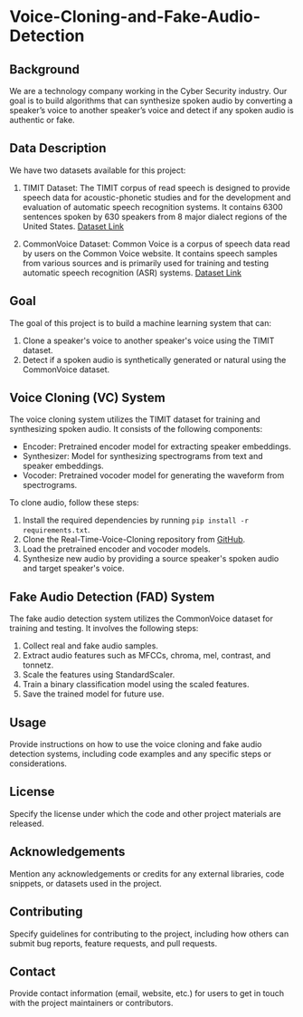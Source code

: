 # Voice-Cloning-and-Fake-Audio-Detection


## Background

We are a technology company working in the Cyber Security industry. Our goal is to build algorithms that can synthesize spoken audio by converting a speaker’s voice to another speaker’s voice and detect if any spoken audio is authentic or fake.

## Data Description

We have two datasets available for this project:

1. TIMIT Dataset: The TIMIT corpus of read speech is designed to provide speech data for acoustic-phonetic studies and for the development and evaluation of automatic speech recognition systems. It contains 6300 sentences spoken by 630 speakers from 8 major dialect regions of the United States. [Dataset Link](https://github.com/philipperemy/timit)

2. CommonVoice Dataset: Common Voice is a corpus of speech data read by users on the Common Voice website. It contains speech samples from various sources and is primarily used for training and testing automatic speech recognition (ASR) systems. [Dataset Link](https://commonvoice.mozilla.org/en/datasets)

## Goal

The goal of this project is to build a machine learning system that can:
1. Clone a speaker's voice to another speaker's voice using the TIMIT dataset.
2. Detect if a spoken audio is synthetically generated or natural using the CommonVoice dataset.

## Voice Cloning (VC) System

The voice cloning system utilizes the TIMIT dataset for training and synthesizing spoken audio. It consists of the following components:
- Encoder: Pretrained encoder model for extracting speaker embeddings.
- Synthesizer: Model for synthesizing spectrograms from text and speaker embeddings.
- Vocoder: Pretrained vocoder model for generating the waveform from spectrograms.

To clone audio, follow these steps:
1. Install the required dependencies by running `pip install -r requirements.txt`.
2. Clone the Real-Time-Voice-Cloning repository from [GitHub](https://github.com/misbah4064/Real-Time-Voice-Cloning.git).
3. Load the pretrained encoder and vocoder models.
4. Synthesize new audio by providing a source speaker's spoken audio and target speaker's voice.

## Fake Audio Detection (FAD) System

The fake audio detection system utilizes the CommonVoice dataset for training and testing. It involves the following steps:
1. Collect real and fake audio samples.
2. Extract audio features such as MFCCs, chroma, mel, contrast, and tonnetz.
3. Scale the features using StandardScaler.
4. Train a binary classification model using the scaled features.
5. Save the trained model for future use.

## Usage

Provide instructions on how to use the voice cloning and fake audio detection systems, including code examples and any specific steps or considerations.

## License

Specify the license under which the code and other project materials are released.

## Acknowledgements

Mention any acknowledgements or credits for any external libraries, code snippets, or datasets used in the project.

## Contributing

Specify guidelines for contributing to the project, including how others can submit bug reports, feature requests, and pull requests.

## Contact

Provide contact information (email, website, etc.) for users to get in touch with the project maintainers or contributors.

